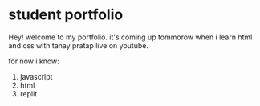 # student portfolio

Hey! welcome to my portfolio. it's coming up tommorow when i learn html and css with tanay pratap live on youtube.


for now i know:


1. javascript
1. html
1. replit


